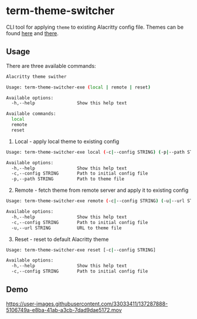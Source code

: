 # term-theme-switcher

CLI tool for applying `theme` to existing Alacritty config file. Themes can be
found [here](https://github.com/eendroroy/alacritty-theme) and
[there](https://github.com/aarowill/base16-alacritty).

## Usage

There are three available commands:

```sh
Alacritty theme swither

Usage: term-theme-switcher-exe (local | remote | reset)

Available options:
  -h,--help                Show this help text

Available commands:
  local
  remote
  reset
```

1. Local - apply local theme to existing config

```sh
Usage: term-theme-switcher-exe local (-c|--config STRING) (-p|--path STRING)

Available options:
  -h,--help                Show this help text
  -c,--config STRING       Path to initial config file
  -p,--path STRING         Path to theme file
```

2. Remote - fetch theme from remote server and apply it to existing config

```sh
Usage: term-theme-switcher-exe remote (-c|--config STRING) (-u|--url STRING)

Available options:
  -h,--help                Show this help text
  -c,--config STRING       Path to initial config file
  -u,--url STRING          URL to theme file
```

3. Reset - reset to default Alacritty theme

```sh
Usage: term-theme-switcher-exe reset [-c|--config STRING]

Available options:
  -h,--help                Show this help text
  -c,--config STRING       Path to initial config file
```

## Demo

https://user-images.githubusercontent.com/33033411/137287888-5106749a-e8ba-41ab-a3cb-7dad9dae5172.mov
